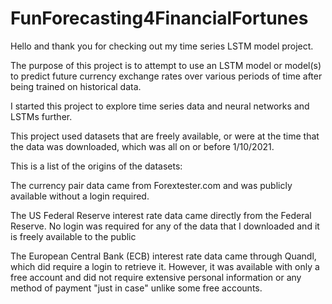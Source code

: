 # FunForecasting4FinancialFortunes


Hello and thank you for checking out my time series LSTM model project.

The purpose of this project is to attempt to use an LSTM model or model(s) to
predict future currency exchange rates over various periods of time after being 
trained on historical data.

I started this project to explore time series data and neural networks and LSTMs
further.

This project used datasets that are freely available, or were at the time that 
the data was downloaded, which was all on or before 1/10/2021.

This is a list of the origins of the datasets:

The currency pair data came from Forextester.com and was publicly available
without a login required.

The US Federal Reserve interest rate data came directly from the Federal
Reserve. No login was required for any of the data that I downloaded and it is
freely available to the public

The European Central Bank (ECB) interest rate data came through Quandl, which
did require a login to retrieve it. However, it was available with only a free
account and did not require extensive personal information or any method of
payment "just in case" unlike some free accounts.
 
